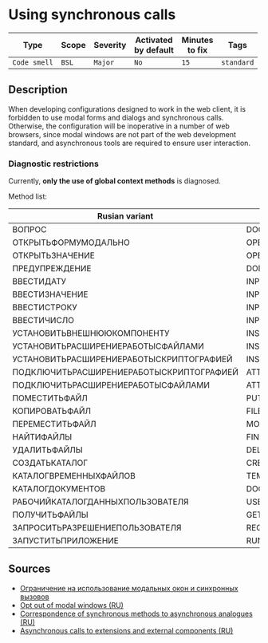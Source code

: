 # Using synchronous calls

Type | Scope | Severity | Activated<br>by default | Minutes<br>to fix | Tags
--- | --- | --- | --- | --- | ---
`Code smell` | `BSL` | `Major` | `No` | `15` | `standard`

<!-- Блоки выше заполняются автоматически, не трогать -->

## Description

When developing configurations designed to work in the web client, it is forbidden to use modal forms and dialogs and synchronous calls. Otherwise, the configuration will be inoperative in a number of web browsers, since modal windows are not part of the web development standard, and asynchronous tools are required to ensure user interaction.

### Diagnostic restrictions

Currently, **only the use of global context methods** is diagnosed.

Method list:

Rusian variant | English variant
--- | ---
ВОПРОС | DOQUERYBOX
ОТКРЫТЬФОРМУМОДАЛЬНО | OPENFORMMODAL
ОТКРЫТЬЗНАЧЕНИЕ | OPENVALUE
ПРЕДУПРЕЖДЕНИЕ | DOMESSAGEBOX
ВВЕСТИДАТУ | INPUTDATE
ВВЕСТИЗНАЧЕНИЕ | INPUTVALUE
ВВЕСТИСТРОКУ | INPUTSTRING
ВВЕСТИЧИСЛО | INPUTNUMBER
УСТАНОВИТЬВНЕШНЮЮКОМПОНЕНТУ | INSTALLADDIN
УСТАНОВИТЬРАСШИРЕНИЕРАБОТЫСФАЙЛАМИ | INSTALLFILESYSTEMEXTENSION
УСТАНОВИТЬРАСШИРЕНИЕРАБОТЫСКРИПТОГРАФИЕЙ | INSTALLCRYPTOEXTENSION
ПОДКЛЮЧИТЬРАСШИРЕНИЕРАБОТЫСКРИПТОГРАФИЕЙ | ATTACHCRYPTOEXTENSION
ПОДКЛЮЧИТЬРАСШИРЕНИЕРАБОТЫСФАЙЛАМИ | ATTACHFILESYSTEMEXTENSION
ПОМЕСТИТЬФАЙЛ | PUTFILE
КОПИРОВАТЬФАЙЛ | FILECOPY
ПЕРЕМЕСТИТЬФАЙЛ | MOVEFILE
НАЙТИФАЙЛЫ | FINDFILES
УДАЛИТЬФАЙЛЫ | DELETEFILES
СОЗДАТЬКАТАЛОГ | CREATEDIRECTORY
КАТАЛОГВРЕМЕННЫХФАЙЛОВ | TEMPFILESDIR
КАТАЛОГДОКУМЕНТОВ | DOCUMENTSDIR
РАБОЧИЙКАТАЛОГДАННЫХПОЛЬЗОВАТЕЛЯ | USERDATAWORKDIR
ПОЛУЧИТЬФАЙЛЫ | GETFILES
ЗАПРОСИТЬРАЗРЕШЕНИЕПОЛЬЗОВАТЕЛЯ | REQUESTUSERPERMISSION
ЗАПУСТИТЬПРИЛОЖЕНИЕ | RUNAPP

## Sources

- [Ограничение на использование модальных окон и синхронных вызовов](https://its.1c.ru/db/v8std/content/703/hdoc/)
- [Opt out of modal windows (RU)](https://its.1c.ru/db/metod8dev#content:5272:hdoc)
- [Correspondence of synchronous methods to asynchronous analogues (RU)](https://its.1c.ru/db/v838doc#bookmark:dev:TI000000438)
- [Asynchronous calls to extensions and external components (RU)](http://v8.1c.ru/o7/201412async/index.htm)
